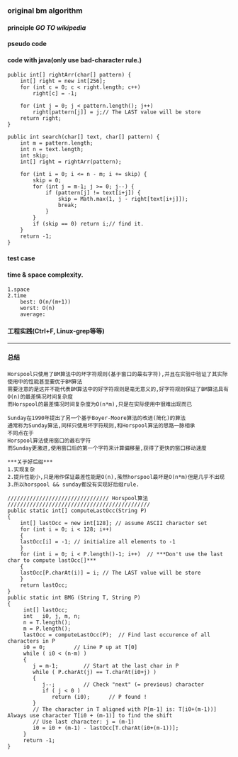 ### original bm algorithm

#### principle ***GO TO wikipedia***

#### pseudo code

#### code with java(only use bad-character rule.)

    public int[] rightArr(char[] pattern) {
        int[] right = new int[256];
        for (int c = 0; c < right.length; c++)
            right[c] = -1;

        for (int j = 0; j < pattern.length(); j++)
            right[pattern[j]] = j;// The LAST value will be store
        return right;
    }

    public int search(char[] text, char[] pattern) {
        int m = pattern.length;
        int n = text.length;
        int skip;
        int[] right = rightArr(pattern);
        
        for (int i = 0; i <= n - m; i += skip) {
            skip = 0;
            for (int j = m-1; j >= 0; j--) {
                if (pattern[j] != text[i+j]) {
                    skip = Math.max(1, j - right[text[i+j]]);
                    break;
                }
            }
            if (skip == 0) return i;// find it.
        }
        return -1;
    }

#### test case

#### time & space complexity.

    1.space
    2.time
        best: O(n/(m+1))
        worst: O(n)
        average: 
        

#### 工程实践(Ctrl+F, Linux-grep等等)

---

#### 总结

    Horspool只使用了BM算法中的坏字符规则(基于窗口的最右字符),并且在实验中验证了其实际使用中的性能甚至要优于BM算法
    需要注意的是这并不能代表BM算法中的好字符规则是毫无意义的,好字符规则保证了BM算法具有O(n)的最差情况时间复杂度
    而Horspool的最差情况时间复杂度为O(n*m),只是在实际使用中很难出现而已

    Sunday在1990年提出了另一个基于Boyer-Moore算法的改进(简化)的算法
    通常称为Sunday算法,同样只使用坏字符规则,和Horspool算法的思路一脉相承
    不同点在于
    Horspool算法使用窗口的最右字符
    而Sunday更激进,使用窗口后的第一个字符来计算偏移量,获得了更快的窗口移动速度

    ***关于好后缀***
    1.实现复杂
    2.提升性能小,只是用作保证最差性能是O(n),虽然horspool最坏是O(n*m)但是几乎不出现
    3.所以horspool && sunday都没有实现好后缀rule. 

    //////////////////////////////// Horspool算法 /////////////////////////////////////////////
    public static int[] computeLastOcc(String P)
    {
        int[] lastOcc = new int[128]; // assume ASCII character set
        for (int i = 0; i < 128; i++)
        {
        lastOcc[i] = -1; // initialize all elements to -1
        }
        for (int i = 0; i < P.length()-1; i++)  // ***Don't use the last char to compute lastOcc[]***    
        {
        lastOcc[P.charAt(i)] = i; // The LAST value will be store
        }
        return lastOcc;
    }
    public static int BMG (String T, String P)
    {
         int[] lastOcc;
         int   i0, j, m, n;
         n = T.length();
         m = P.length();
         lastOcc = computeLastOcc(P);  // Find last occurence of all characters in P
         i0 = 0;         // Line P up at T[0]
         while ( i0 < (n-m) )
         {
            j = m-1;        // Start at the last char in P
            while ( P.charAt(j) == T.charAt(i0+j) )
            {
               j--;         // Check "next" (= previous) character
               if ( j < 0 )
                  return (i0);      // P found !
            }
            // The character in T aligned with P[m-1] is: T[i0+(m-1))] Always use character T[i0 + (m-1)] to find the shift
            // Use last character: j = (m-1) 
            i0 = i0 + (m-1) - lastOcc[T.charAt(i0+(m-1))]; 
         }
         return -1;
    }


